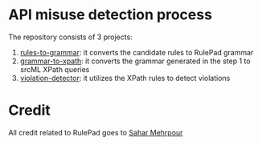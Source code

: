 # API misuse detection process

The repository consists of 3 projects:

1. [rules-to-grammar](./rules-to-grammar): it converts the candidate rules to RulePad grammar
2. [grammar-to-xpath](./grammar-to-xpath): it converts the grammar generated in the step 1 to srcML XPath queries
3. [violation-detector](./violation-detector): it utilizes the XPath rules to detect violations

# Credit

All credit related to RulePad goes to [Sahar Mehrpour](https://github.com/SaharMehrpour)